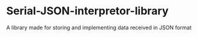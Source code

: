 # Serial-JSON-interpretor-library
A library made for storing and implementing data received in JSON format
